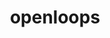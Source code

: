 ---
title: "openloops"
layout: cache
categories: [package, develop]
meta: {"compilers": ["gcc@=11.4.0"], "num_specs": 6, "num_specs_by_stack": {"hep": 6, "root": 6}, "oss": ["ubuntu22.04"], "platforms": ["linux"], "stacks": ["hep", "root"], "targets": ["x86_64_v3"], "versions": ["2.1.2", "2.1.4"]}
spec_details: [{"compiler": "gcc@=11.4.0", "hash": "45pcb4yumoeaj7yz53alx55ot7bpxjkq", "os": "ubuntu22.04", "platform": "linux", "size": "-", "stacks": ["hep", "root"], "target": "x86_64_v3", "variants": ["build_system=generic", "+compile_extra", "num_jobs=1", "processes=eett,eevvjj,ppllj,tbw"], "versions": ["2.1.2"]}, {"compiler": "gcc@=11.4.0", "hash": "asiknvwdn33v7fsxxumot6todx4f7lx7", "os": "ubuntu22.04", "platform": "linux", "size": "-", "stacks": ["hep", "root"], "target": "x86_64_v3", "variants": ["build_system=generic", "+compile_extra", "num_jobs=1", "processes=eett,eevvjj,ppllj,tbw"], "versions": ["2.1.4"]}, {"compiler": "gcc@=11.4.0", "hash": "czb7dxdocjepnakczqzdzzmco6j6cfl5", "os": "ubuntu22.04", "platform": "linux", "size": "-", "stacks": ["hep", "root"], "target": "x86_64_v3", "variants": ["build_system=generic", "+compile_extra", "num_jobs=1", "processes=eett,eevvjj,ppllj,tbw"], "versions": ["2.1.2"]}, {"compiler": "gcc@=11.4.0", "hash": "ipnxru776ikgyrpw46qvxhrw4runjdsn", "os": "ubuntu22.04", "platform": "linux", "size": "-", "stacks": ["hep", "root"], "target": "x86_64_v3", "variants": ["build_system=generic", "+compile_extra", "num_jobs=1", "processes=eett,eevvjj,ppllj,tbw"], "versions": ["2.1.2"]}, {"compiler": "gcc@=11.4.0", "hash": "s7cexmjoqydmq7hb6w67f2kwx5wkqvpn", "os": "ubuntu22.04", "platform": "linux", "size": "-", "stacks": ["hep", "root"], "target": "x86_64_v3", "variants": ["build_system=generic", "+compile_extra", "num_jobs=1", "processes=eett,eevvjj,ppllj,tbw"], "versions": ["2.1.4"]}, {"compiler": "gcc@=11.4.0", "hash": "w4ghust5cihq35dr446vcsraqaf62xkb", "os": "ubuntu22.04", "platform": "linux", "size": "-", "stacks": ["hep", "root"], "target": "x86_64_v3", "variants": ["build_system=generic", "+compile_extra", "num_jobs=1", "processes=eett,eevvjj,ppllj,tbw"], "versions": ["2.1.4"]}]
---
